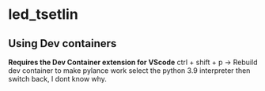 # led_tsetlin

## Using Dev containers
**Requires the Dev Container extension for VScode**
ctrl + shift + p -> Rebuild dev container
to make pylance work select the python 3.9 interpreter then switch back, I dont know why.